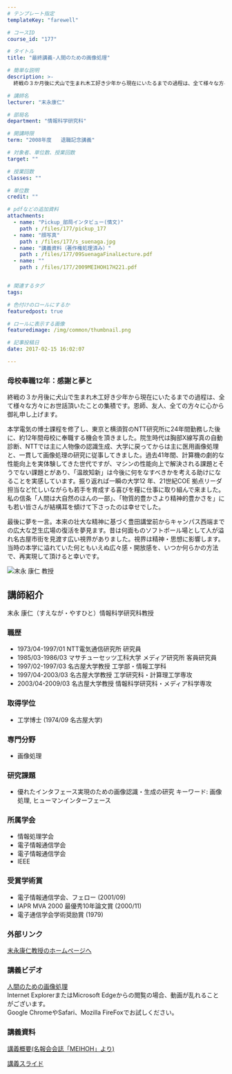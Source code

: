 ```yaml
---
# テンプレート指定
templateKey: "farewell"

# コースID
course_id: "177"

# タイトル
title: "最終講義-人間のための画像処理"

# 簡単な説明
description: >-
  終戦の３か月後に犬山で生まれ木工好き少年から現在にいたるまでの過程は、全て様々な方々にお世話頂いたことの集積です。恩師、友人、全ての方々に心から御礼申し上げます。 本学電気の博士課程を修了し、...

# 講師名
lecturer: "末永康仁"

# 部局名
department: "情報科学研究科"

# 開講時限
term: "2008年度	退職記念講義"

# 対象者、単位数、授業回数
target: ""

# 授業回数
classes: ""

# 単位数
credit: ""

# pdfなどの追加資料
attachments: 
  - name: "Pickup_部局インタビュー(情文)" 
    path : /files/177/pickup_177
  - name: "顔写真" 
    path : /files/177/s_suenaga.jpg
  - name: "講義資料（著作権処理済み）" 
    path : /files/177/09SuenagaFinalLecture.pdf
  - name: "" 
    path : /files/177/2009MEIHOH17H221.pdf


# 関連するタグ
tags:

# 色付けのロールにするか
featuredpost: true

# ロールに表示する画像
featuredimage: /img/common/thumbnail.png

# 記事投稿日
date: 2017-02-15 16:02:07

---
```

### 母校奉職12年：感謝と夢と

終戦の３か月後に犬山で生まれ木工好き少年から現在にいたるまでの過程は、全て様々な方々にお世話頂いたことの集積です。恩師、友人、全ての方々に心から御礼申し上げます。 

本学電気の博士課程を修了し、東京と横須賀のNTT研究所に24年間勤務した後に、約12年間母校に奉職する機会を頂きました。院生時代は胸部X線写真の自動診断、NTTでは主に人物像の認識生成、大学に戻ってからは主に医用画像処理と、一貫して画像処理の研究に従事してきました。過去41年間、計算機の劇的な性能向上を実体験してきた世代ですが、マシンの性能向上で解決される課題とそうでない課題とがあり、「温故知新」は今後に何をなすべきかを考える助けになることを実感しています。振り返れば一瞬の大学12 年、21世紀COE 拠点リーダ担当など忙しいながらも若手を育成する喜びを糧に仕事に取り組んで来ました。私の信条「人間は大自然のほんの一部」、「物質的豊かさより精神的豊かさを」にも若い皆さんが結構耳を傾けて下さったのは幸せでした。 

最後に夢を一言。本来の壮大な精神に基づく豊田講堂前からキャンパス西端までの広大な芝生広場の復活を夢見ます。昔は何面ものソフトボール場として人が溢れ名古屋市街を見渡す広い視界がありました。視界は精神・思想に影響します。当時の本学に溢れていた何ともいえぬ広々感・開放感を、いつか何らかの方法で、再実現して頂けると幸いです。

![末永 康仁 教授](/files/177/s_suenaga.jpg) 
## 講師紹介

末永 康仁（すえなが・やすひと）情報科学研究科教授 

### 職歴

  * 1973/04-1997/01 NTT電気通信研究所 研究員
  * 1985/03-1986/03 マサチューセッツ工科大学 メディア研究所 客員研究員
  * 1997/02-1997/03 名古屋大学教授 工学部・情報工学科
  * 1997/04-2003/03 名古屋大学教授 工学研究科・計算理工学専攻
  * 2003/04-2009/03 名古屋大学教授 情報科学研究科・メディア科学専攻

### 取得学位

  * 工学博士 (1974/09 名古屋大学)

### 専門分野

  * 画像処理

### 研究課題

  * 優れたインタフェース実現のための画像認識・生成の研究
キーワード: 画像処理, ヒューマンインターフェース

### 所属学会

  * 情報処理学会
  * 電子情報通信学会
  * 電子情報通信学会
  * IEEE

### 受賞学術賞

  * 電子情報通信学会、フェロー (2001/09)
  * IAPR MVA 2000 最優秀10年論文賞 (2000/11)
  * 電子通信学会学術奨励賞 (1979)

### 外部リンク

[末永康仁教授のホームページへ](http://www.suenaga.m.is.nagoya-u.ac.jp/~suenaga/)
### 講義ビデオ

[人間のための画像処理](http://nuvideo.media.nagoya-u.ac.jp/embed/bf2b8b080aa18fc2c207d1ef2709619280a3a72d)  
Internet ExplorerまたはMicrosoft Edgeからの閲覧の場合、動画が乱れることがございます。  
Google ChromeやSafari、Mozilla FireFoxでお試しください。 

### 講義資料


[講義概要(名報会会誌「MEIHOH」より)](/files/177/2009MEIHOH17H221.pdf) 

[講義スライド](/files/177/09SuenagaFinalLecture.pdf) 
